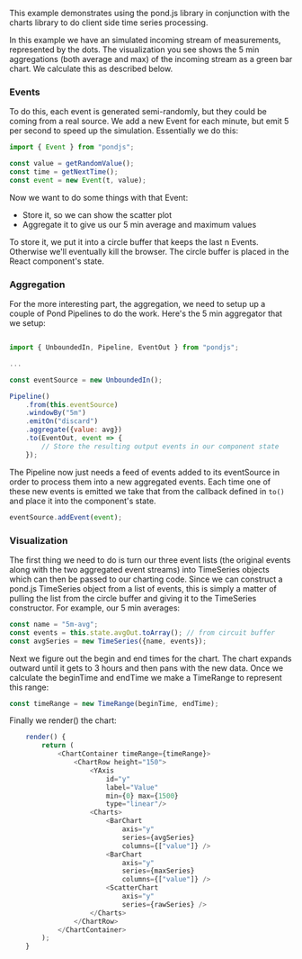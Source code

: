
This example demonstrates using the pond.js library in conjunction with the charts library to do client side time series processing.

In this example we have an simulated incoming stream of measurements, represented by the dots. The visualization you see shows the 5 min aggregations (both average and max) of the incoming stream as a green bar chart. We calculate this as described below.

### Events

To do this, each event is generated semi-randomly, but they could be coming from a real source. We add a new Event for each minute, but emit 5 per second to speed up the simulation. Essentially we do this:

```js
import { Event } from "pondjs";

const value = getRandomValue();
const time = getNextTime();
const event = new Event(t, value);
```

Now we want to do some things with that Event:

 * Store it, so we can show the scatter plot
 * Aggregate it to give us our 5 min average and maximum values

To store it, we put it into a circle buffer that keeps the last n Events. Otherwise we'll eventually kill the browser. The circle buffer is placed in the React component's state.

### Aggregation

For the more interesting part, the aggregation, we need to setup up a couple of Pond Pipelines to do the work. Here's the 5 min aggregator that we setup:

```js

import { UnboundedIn, Pipeline, EventOut } from "pondjs";

...

const eventSource = new UnboundedIn();

Pipeline()
    .from(this.eventSource)
    .windowBy("5m")
    .emitOn("discard")
    .aggregate({value: avg})
    .to(EventOut, event => {
        // Store the resulting output events in our component state
    });
```

The Pipeline now just needs a feed of events added to its eventSource in order to process them into a new aggregated events. Each time one of these new events is emitted we take that from the callback defined in `to()` and place it into the component's state.


```js
eventSource.addEvent(event);
```

### Visualization

The first thing we need to do is turn our three event lists (the original events along with the two aggregated event streams) into TimeSeries objects which can then be passed to our charting code. Since we can construct a pond.js TimeSeries object from a list of events, this is simply a matter of pulling the list from the circle buffer and giving it to the TimeSeries constructor. For example, our 5 min averages:

```js
const name = "5m-avg";
const events = this.state.avgOut.toArray(); // from circuit buffer
const avgSeries = new TimeSeries({name, events});
```

Next we figure out the begin and end times for the chart. The chart expands outward until it gets to 3 hours and then pans with the new data. Once we calculate the beginTime and endTime we make a TimeRange to represent this range:

```js
const timeRange = new TimeRange(beginTime, endTime);
```

Finally we render() the chart:

```js
    render() {
        return (
            <ChartContainer timeRange={timeRange}>
                <ChartRow height="150">
                    <YAxis
                        id="y"
                        label="Value"
                        min={0} max={1500}
                        type="linear"/>
                    <Charts>
                        <BarChart
                            axis="y"
                            series={avgSeries}
                            columns={["value"]} />
                        <BarChart
                            axis="y"
                            series={maxSeries}
                            columns={["value"]} />
                        <ScatterChart
                            axis="y"
                            series={rawSeries} />
                    </Charts>
                </ChartRow>
            </ChartContainer>
        );
    }
```
